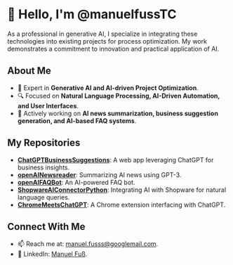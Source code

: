 # 👋 Hello, I'm @manuelfussTC

As a professional in generative AI, I specialize in integrating these technologies into existing projects for process optimization. My work demonstrates a commitment to innovation and practical application of AI.

## About Me

- 🌟 Expert in **Generative AI and AI-driven Project Optimization**.
- 🔍 Focused on **Natural Language Processing, AI-Driven Automation, and User Interfaces**.
- 🌱 Actively working on **AI news summarization, business suggestion generation, and AI-based FAQ systems**.

## My Repositories

- **[ChatGPTBusinessSuggestions](https://github.com/manuelfussTC/ChatGPTBusinessSuggestions)**: A web app leveraging ChatGPT for business insights.
- **[openAINewsreader](https://github.com/manuelfussTC/openAINewsreader)**: Summarizing AI news using GPT-3.
- **[openAIFAQBot](https://github.com/manuelfussTC/openAIFAQBot)**: An AI-powered FAQ bot.
- **[ShopwareAIConnectorPython](https://github.com/manuelfussTC/ShopwareAIConnectorPython)**: Integrating AI with Shopware for natural language queries.
- **[ChromeMeetsChatGPT](https://github.com/manuelfussTC/ChromeMeetsChatGPT)**: A Chrome extension interfacing with ChatGPT.

## Connect With Me

- 📫 Reach me at: [manuel.fusss@googlemail.com](mailto:manuel.fusss@googlemail.com).
- 📱 LinkedIn: [Manuel Fuß](https://www.linkedin.com/in/manuel-fu%C3%9F-964876167/).

<!---
manuelfussTC/manuelfussTC is a ✨ special ✨ repository because its `README.md` appears on my GitHub profile.
--->
